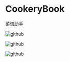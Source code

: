 # CookeryBook
菜谱助手

![github](http://a3.qpic.cn/psb?/V10AI9AY3CwCiW/9C01z2Nscau6WmQxIsG.WxVho1IGAmpHtOSjTS5VvMc!/b/dHYBAAAAAAAA&bo=fAKcBAAAAAACGNo!&rf=viewer_4)

![github](http://a1.qpic.cn/psb?/V10AI9AY3CwCiW/SnkVyjWTCGbvoHYemGxFWU2noJ3OvQdpJqzqci0PcdU!/b/dHEBAAAAAAAA&bo=dAKUBAAAAAACGNo!&rf=viewer_4)

![github](http://a2.qpic.cn/psb?/V10AI9AY3CwCiW/ZGMbuk*zvPRtd9Y90.fXYPiNrZTofOewz7Ib7bKvV*g!/b/dHUBAAAAAAAA&bo=cAKYBAAAAAACGNI!&rf=viewer_4)


